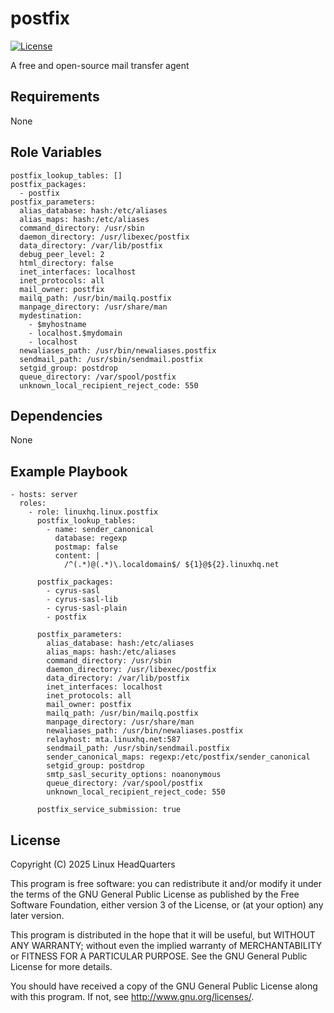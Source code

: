 # postfix

[![License](https://img.shields.io/badge/license-GPLv3-lightgreen)](https://www.gnu.org/licenses/gpl-3.0.en.html#license-text)

A free and open-source mail transfer agent

## Requirements

None

## Role Variables

    postfix_lookup_tables: []
    postfix_packages:
      - postfix
    postfix_parameters:
      alias_database: hash:/etc/aliases
      alias_maps: hash:/etc/aliases
      command_directory: /usr/sbin
      daemon_directory: /usr/libexec/postfix
      data_directory: /var/lib/postfix
      debug_peer_level: 2
      html_directory: false
      inet_interfaces: localhost
      inet_protocols: all
      mail_owner: postfix
      mailq_path: /usr/bin/mailq.postfix
      manpage_directory: /usr/share/man
      mydestination:
        - $myhostname
        - localhost.$mydomain
        - localhost
      newaliases_path: /usr/bin/newaliases.postfix
      sendmail_path: /usr/sbin/sendmail.postfix
      setgid_group: postdrop
      queue_directory: /var/spool/postfix
      unknown_local_recipient_reject_code: 550

## Dependencies

None

## Example Playbook

    - hosts: server
      roles:
        - role: linuxhq.linux.postfix
          postfix_lookup_tables:
            - name: sender_canonical
              database: regexp
              postmap: false
              content: |
                /^(.*)@(.*)\.localdomain$/ ${1}@${2}.linuxhq.net

          postfix_packages:
            - cyrus-sasl
            - cyrus-sasl-lib
            - cyrus-sasl-plain
            - postfix

          postfix_parameters:
            alias_database: hash:/etc/aliases
            alias_maps: hash:/etc/aliases
            command_directory: /usr/sbin
            daemon_directory: /usr/libexec/postfix
            data_directory: /var/lib/postfix
            inet_interfaces: localhost
            inet_protocols: all
            mail_owner: postfix
            mailq_path: /usr/bin/mailq.postfix
            manpage_directory: /usr/share/man
            newaliases_path: /usr/bin/newaliases.postfix
            relayhost: mta.linuxhq.net:587
            sendmail_path: /usr/sbin/sendmail.postfix
            sender_canonical_maps: regexp:/etc/postfix/sender_canonical
            setgid_group: postdrop
            smtp_sasl_security_options: noanonymous
            queue_directory: /var/spool/postfix
            unknown_local_recipient_reject_code: 550

          postfix_service_submission: true

## License

Copyright (C) 2025 Linux HeadQuarters

This program is free software: you can redistribute it and/or modify
it under the terms of the GNU General Public License as published by
the Free Software Foundation, either version 3 of the License, or
(at your option) any later version.

This program is distributed in the hope that it will be useful,
but WITHOUT ANY WARRANTY; without even the implied warranty of
MERCHANTABILITY or FITNESS FOR A PARTICULAR PURPOSE. See the
GNU General Public License for more details.

You should have received a copy of the GNU General Public License
along with this program. If not, see <http://www.gnu.org/licenses/>.
